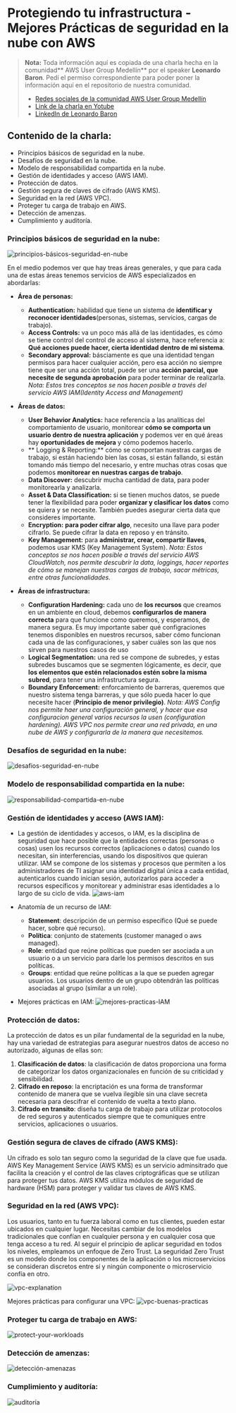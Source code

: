 # Protegiendo tu infrastructura - Mejores Prácticas de seguridad en la nube con AWS

> **Nota:** Toda información aquí es copiada de una charla hecha en la comunidad** AWS User Group Medellín** por el speaker **Leonardo Baron**.
> Pedí el permiso correspondiente para poder poner la información aquí en el repositorio de nuestra comunidad.
> - [Redes sociales de la comunidad AWS User Group Medellín](https://linktr.ee/awsugmed "Redes sociales de la comunidad AWS User Group Medellín")
> - [Link de la charla en Yotube](https://www.youtube.com/watch?v=tqEolntK4qg&t=2s "Link de la charla en Yotube")
> - [LinkedIn de Leonardo Baron](https://www.linkedin.com/in/leonardo-baron-a7062118a/ "LinkedIn de Leonardo Baron")

## Contenido de la charla:
- Principios básicos de seguridad en la nube.
- Desafíos de seguridad en la nube.
- Modelo de responsabilidad compartida en la nube.
- Gestión de identidades y acceso (AWS IAM).
- Protección de datos.
- Gestión segura de claves de cifrado (AWS KMS).
- Seguridad en la red (AWS VPC).
- Proteger tu carga de trabajo en AWS.
- Detección de amenzas.
- Cumplimiento y auditoría.


### Principios básicos de seguridad en la nube:

![principios-básicos-seguridad-en-nube](./images/principios-basicos-seguridad-en-nube.png)

En el medio podemos ver que hay treas áreas generales, y que para cada una de estas áreas tenemos servicios de AWS especializados en abordarlas:
- **Área de personas:**
	- **Authentication:** habilidad que tiene un sistema de **identificar y reconocer identidades**(personas, sistemas, servicios, cargas de trabajo).
	- **Access Controls:** va un poco más allá de las identidades, es cómo se tiene control del control de acceso al sistema, hace referencia a: **Qué acciones puede hacer, cierta identidad dentro de mi sistema**.
	- **Secondary approval:** básciamente es que una identidad tengan permisos para hacer cualquier acción, pero esa acción no siempre tiene que ser una acción total, puede ser una **acción parcial, que necesite de segunda aprobación** para poder terminar de realizarla.
*Nota: Estos tres conceptos se nos hacen posible a través del servicio AWS IAM(Identity Access and Management)*
- **Áreas de datos:**
	- **User Behavior Analytics:** hace referencia a las analíticas del comportamiento de usuario, monitorear **cómo se comporta un usuario dentro de nuestra aplicación** y podemos ver en qué áreas hay **oportunidades de mejora** y cómo podemos hacerlo.
	- ** Logging & Reporting:** cómo se comportan nuestras cargas de trabajo, si están haciendo bien las cosas, si están fallando, si están tomando más tiempo del necesario, y entre muchas otras cosas que podemos **monitorear en nuestras cargas de trabajo**.
	- **Data Discover:** descubrir mucha cantidad de data, para poder monitorearla y analizarla.
	- **Asset & Data Classification:** si se tienen muchos datos, se puede tener la flexibilidad para poder **organizar y clasificar los datos** como se quiera y se necesite. También puedes asegurar cierta data que consideres importante.
	- **Encryption:** **para poder cifrar algo**, necesito una llave para poder cifrarlo. Se puede cifrar la data en reposo y en tránsito.
	- **Key Management:** para **administrar, crear, compartir llaves**, podemos usar KMS (Key Management System).
*Nota: Estos conceptos se nos hacen posible a través del servicio AWS CloudWatch, nos permite descubrir la data, loggings, hacer reportes de cómo se manejan nuestras cargas de trabajo, sacar métricas, entre otras funcionalidades.*

- **Áreas de infrastructura:**
	- **Configuration Hardening:** cada uno de **los recursos** que creamos en un ambiente en cloud, debemos **configurarlos de manera correcta** para que funcione como queremos, y esperamos, de manera segura. Es muy importante saber qué configraciones tenemos disponibles en nuestros recursos, saber cómo funcionan cada una de las configuraciones, y saber cuáles son las que nos sirven para nuestros casos de uso
	- **Logical Segmentation:** una red se compone de subredes, y estas subredes buscamos que se segmenten lógicamente, es decir, que **los elementos que estén relacionados estén sobre la misma subred**, para tener una infrastructura segura.
	- **Boundary Enforcement:** enforcamiento de barreras, queremos que nuestro sistema tenga barreras, y que sólo pueda hacer lo que necesite hacer (**Principio de menor privilegio)**.
*Nota: AWS Config nos permite haer una configuración general, y hacer que esa configuracion general varios recursos la usen (configuration hardening).
AWS VPC nos permite crear una red privada, en una nube de AWS y configurarla de la manera que necesitemos.*

### Desafíos de seguridad en la nube:

![desafios-seguridad-en-nube](./images/desafios-seguridad-nube.png)

### Modelo de responsabilidad compartida en la nube:

![responsabilidad-compartida-en-nube](./images/responsabilidad-compartida.png)

### Gestión de identidades y acceso (AWS IAM):
- La gestión de identidades y accesos, o IAM, es la disciplina de seguridad que hace posible que la entidades correctas (personas o cosas) usen los recursos correctos (aplicaciones o datos) cuando los necesitan, sin interferencias, usando los dispositivos que quieran utilizar. IAM se compone de los sistemas y procesos que permiten a los administradores de TI asignar una identidad digital única a cada entidad, autenticarlos cuando inician sesión, autorizarlos para acceder a recursos específicos y monitorear y administrar esas identidades a lo largo de su ciclo de vida.
![aws-iam](./images/IAM-explanation.png)

- Anatomía de un recurso de IAM:
	- **Statement**: descripción de un permiso específico (Qué se puede hacer, sobre qué recurso).
	- **Política**: conjunto de statements (customer managed o aws managed).
	- **Role**: entidad que reúne políticas que pueden ser asociada a un usuario o a un servicio para darle los permisos descritos en sus políticas.
	- **Groups**: entidad que reúne políticas a la que se pueden agregar usuarios. Los usuarios dentro de un grupo obtendrán las políticas asociadas al grupo (similar a un role).
- Mejores prácticas en IAM:
![mejores-practicas-IAM](./images/mejores-practicas-IAM.png)

### Protección de datos:
La protección de datos es un pilar fundamental de la seguridad en la nube, hay una variedad de estrategias para asegurar nuestros datos de acceso no autorizado, algunas de ellas son:
1. **Clasificación de datos**: la clasificación de datos proporciona una forma de categorizar los datos organizacionales en función de su criticidad y sensibilidad.
2. **Cifrado en reposo**: la encriptación es una forma de transformar contenido de manera que se vuelva ilegible sin una clave secreta necesaria para descifrar el contenido de vuelta a texto plano.
3. **Cifrado en transito**: diseña tu carga de trabajo para utilizar protocolos de red seguros y autenticados siempre que te comuniques entre servicios, aplicaciones o usuarios.

### Gestión segura de claves de cifrado (AWS KMS):
Un cifrado es solo tan seguro como la seguridad de la clave que fue usada. AWS Key Management Service (AWS KMS) es un servicio adminsitrado que facilita la creación y el control de las claves criptográficas que se utilizan para proteger tus datos. AWS KMS utiliza módulos de seguridad de hardware (HSM)  para proteger y validar tus claves de AWS KMS.

### Seguridad en la red (AWS VPC):
Los usuarios, tanto en tu fuerza laboral como en tus clientes, pueden estar ubicados en cualquier lugar. Necesitas cambiar de los modelos tradicionales que confían en cualquier persona y en cualquier cosa que tenga acceso a tu red. Al seguir el principio de aplicar seguridad en todos los niveles, empleamos un enfoque de Zero Trust. La seguridad Zero Trust es un modelo donde los componentes de la aplicación o los microservicios se consideran discretos entre sí y ningún componente o microservicio confía en otro.

![vpc-explanation](./images/vpc-explanation.png)

Mejores prácticas para configurar una VPC:
![vpc-buenas-practicas](./images/vpc-buenas-practicas.png)

### Proteger tu carga de trabajo en AWS:
![protect-your-workloads](./images/protect-your-workloads.png)

### Detección de amenzas:
![detección-amenazas](./images/detección-amenazas.png)

### Cumplimiento y auditoría:
![auditoría](./images/auditoria.png)
